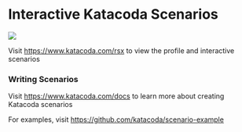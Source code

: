 # Interactive Katacoda Scenarios

[![](http://shields.katacoda.com/katacoda/rsx/count.svg)](https://www.katacoda.com/rsx "Get your profile on Katacoda.com")

Visit https://www.katacoda.com/rsx to view the profile and interactive scenarios

### Writing Scenarios
Visit https://www.katacoda.com/docs to learn more about creating Katacoda scenarios

For examples, visit https://github.com/katacoda/scenario-example
